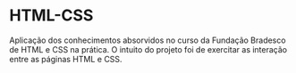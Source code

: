# HTML-CSS
Aplicação dos conhecimentos absorvidos no curso da Fundação Bradesco de HTML e CSS na prática.
O intuito do projeto foi de exercitar as interação entre as páginas HTML e CSS.
